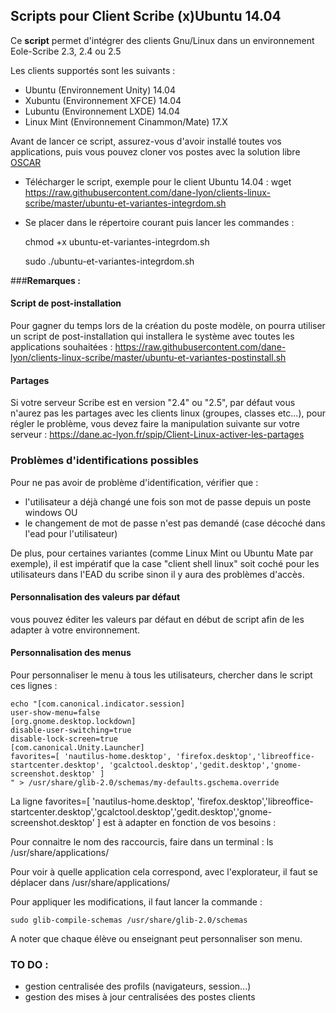 ## Scripts pour Client Scribe (x)Ubuntu 14.04

Ce **script** permet d'intégrer des clients Gnu/Linux dans un environnement Eole-Scribe 2.3, 2.4 ou 2.5 

Les clients supportés sont les suivants :
- Ubuntu (Environnement Unity) 14.04
- Xubuntu (Environnement XFCE) 14.04
- Lubuntu (Environnement LXDE) 14.04 
- Linux Mint (Environnement Cinammon/Mate) 17.X

Avant de lancer ce script, assurez-vous d'avoir installé toutes vos applications, puis vous pouvez cloner vos postes
avec la solution libre [OSCAR](http://oscar.crdp-lyon.fr/wiki/)

  - Télécharger le script, exemple pour le client Ubuntu 14.04 : 
	wget https://raw.githubusercontent.com/dane-lyon/clients-linux-scribe/master/ubuntu-et-variantes-integrdom.sh
  - Se placer dans le répertoire courant puis lancer les commandes :

	chmod +x ubuntu-et-variantes-integrdom.sh

	sudo ./ubuntu-et-variantes-integrdom.sh

###**Remarques :** 

#### Script de post-installation

Pour gagner du temps lors de la création du poste modèle, on pourra utiliser un script de post-installation qui installera le système avec toutes les applications souhaitées : https://raw.githubusercontent.com/dane-lyon/clients-linux-scribe/master/ubuntu-et-variantes-postinstall.sh 

#### Partages

Si votre serveur Scribe est en version "2.4" ou "2.5", par défaut vous n'aurez pas les partages avec les clients linux (groupes, classes etc...), pour régler le problème, vous devez faire la manipulation suivante sur votre serveur :
https://dane.ac-lyon.fr/spip/Client-Linux-activer-les-partages

### Problèmes d'identifications possibles 

Pour ne pas avoir de problème d'identification, vérifier que :

- l'utilisateur a déjà changé une fois son mot de passe depuis un poste windows
OU
- le changement de mot de passe n'est pas demandé (case décoché dans l'ead pour l'utilisateur)

De plus, pour certaines variantes (comme Linux Mint ou Ubuntu Mate par exemple), il est impératif que la case "client shell linux" soit coché pour les utilisateurs dans l'EAD du scribe sinon il y aura des problèmes d'accès.


#### Personnalisation des valeurs par défaut

vous pouvez éditer les valeurs par défaut en début de script afin de les adapter à votre environnement.

#### Personnalisation des menus

Pour personnaliser le menu à tous les utilisateurs, chercher dans le script ces lignes :

	echo "[com.canonical.indicator.session]
	user-show-menu=false
	[org.gnome.desktop.lockdown]
	disable-user-switching=true
	disable-lock-screen=true
	[com.canonical.Unity.Launcher]
	favorites=[ 'nautilus-home.desktop', 'firefox.desktop','libreoffice-startcenter.desktop', 'gcalctool.desktop','gedit.desktop','gnome-screenshot.desktop' ]
	" > /usr/share/glib-2.0/schemas/my-defaults.gschema.override

La ligne
	favorites=[ 'nautilus-home.desktop', 'firefox.desktop','libreoffice-startcenter.desktop','gcalctool.desktop','gedit.desktop','gnome-screenshot.desktop' ]
est à adapter en fonction de vos besoins :

Pour connaitre le nom des raccourcis, faire dans un terminal : ls /usr/share/applications/

Pour voir à quelle application cela correspond, avec l'explorateur, il faut se déplacer dans /usr/share/applications/

Pour appliquer les modifications, il faut lancer la commande :

	sudo glib-compile-schemas /usr/share/glib-2.0/schemas

A noter que chaque élève ou enseignant peut personnaliser son menu.

### TO DO :

- gestion centralisée des profils (navigateurs, session...)
- gestion des mises à jour centralisées des postes clients
